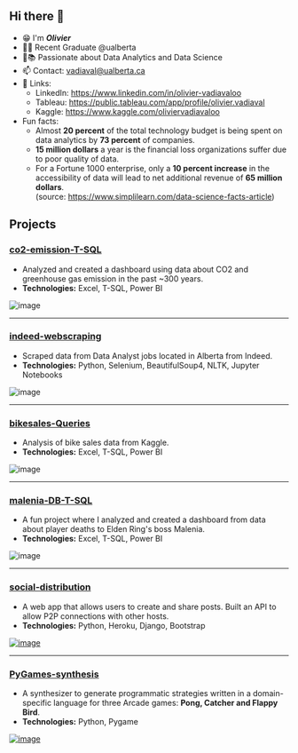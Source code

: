 ## Hi there 👋

- 😁 I'm ___Olivier___
- 🔭🏫 Recent Graduate @ualberta
- 🧐📚 Passionate about Data Analytics and Data Science
- 📫 Contact: vadiaval@ualberta.ca
- 🔗 Links:  
    - LinkedIn: https://www.linkedin.com/in/olivier-vadiavaloo
    - Tableau: https://public.tableau.com/app/profile/olivier.vadiaval
    - Kaggle: https://www.kaggle.com/oliviervadiavaloo
- Fun facts:
    - Almost __20 percent__ of the total technology budget is being spent on data analytics by __73 percent__ of companies.
    - __15 million dollars__ a year is the financial loss organizations suffer due to poor quality of data.
    - For a Fortune 1000 enterprise, only a __10 percent increase__ in the accessibility of data will lead to net additional revenue of __65 million dollars__.  
(source: https://www.simplilearn.com/data-science-facts-article)

## Projects

### [co2-emission-T-SQL](https://github.com/olivier-vadiaval/co2-emission-T-SQL)
- Analyzed and created a dashboard using data about CO2 and greenhouse gas emission in the past ~300 years.
- __Technologies:__ Excel, T-SQL, Power BI
  
![image](https://user-images.githubusercontent.com/59672031/170327165-0c6f054f-0bd6-4a08-9cca-1af580a68691.png)
  
___
### [indeed-webscraping](https://github.com/olivier-vadiaval/indeed-webscraping)
- Scraped data from Data Analyst jobs located in Alberta from Indeed.
- __Technologies:__ Python, Selenium, BeautifulSoup4, NLTK, Jupyter Notebooks
  
![image](https://user-images.githubusercontent.com/59672031/173158483-d7382d85-7c47-43fc-8784-62b820327028.png)
  
___
### [bikesales-Queries](https://github.com/olivier-vadiaval/bikesales-Queries)
- Analysis of bike sales data from Kaggle.
- __Technologies:__ Excel, T-SQL, Power BI
  
![image](https://user-images.githubusercontent.com/59672031/170328973-72297f70-d93b-473d-b286-99e9e4d510f7.png)
  
___
### [malenia-DB-T-SQL](https://github.com/olivier-vadiaval/malenia-DB-T-SQL)
- A fun project where I analyzed and created a dashboard from data about player deaths to Elden Ring's boss Malenia.
- __Technologies:__ Excel, T-SQL, Power BI

![image](https://user-images.githubusercontent.com/59672031/170328056-496a1242-53b2-46e1-a33a-0d733f0e705e.png)
    
___
### [social-distribution](https://github.com/olivier-vadiaval/social-distribution)
- A web app that allows users to create and share posts. Built an API to allow P2P connections with other hosts.
- __Technologies:__ Python, Heroku, Django, Bootstrap
  
[![image](https://user-images.githubusercontent.com/59672031/170329695-a5c3c98d-1f5d-404d-9bd5-323640dcf098.png)](https://youtu.be/MoULLQmtl0M)
  
___
### [PyGames-synthesis](https://github.com/olivier-vadiaval/PyGames-synthesis)
- A synthesizer to generate programmatic strategies written in a domain-specific language for three Arcade games: __Pong, Catcher and Flappy Bird__.
- __Technologies:__ Python, Pygame
  
[![image](https://user-images.githubusercontent.com/59672031/170330735-103ba805-8673-47ae-ac60-6a36ea44973e.png)](https://github.com/olivier-vadiaval/PyGames-synthesis/blob/main/report_summer2021.pdf)
